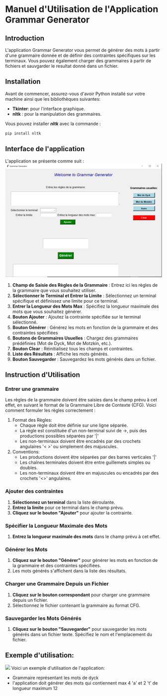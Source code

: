 # Manuel d'Utilisation de l'Application Grammar Generator

## Introduction

L'application Grammar Generator vous permet de générer des mots à partir d'une grammaire donnée et de définir des contraintes spécifiques sur les terminaux. Vous pouvez également charger des grammaires à partir de fichiers et sauvgarder le resultat donné dans un fichier.

## Installation

Avant de commencer, assurez-vous d'avoir Python installé sur votre machine ainsi que les bibliothèques suivantes:
- **Tkinter**: pour l'interface graphique.
- **nltk** : pour la manipulation des grammaires.

Vous pouvez installer ***nltk*** avec la commande :
```bash
pip install nltk
``` 
## Interface de l'application

L'application se présente comme suit :
![](grammGen.PNG) 

1. **Champ de Saisie des Règles de la Grammaire** : Entrez ici les règles de la grammaire que vous souhaitez utiliser.
2. **Sélectionner le Terminal et Entrer la Limite** : Sélectionnez un terminal spécifique et définissez une limite pour ce terminal.
3. **Entrer la Longueur des Mots Max** : Spécifiez la longueur maximale des mots que vous souhaitez générer.
4. **Bouton Ajouter** : Ajoutez la contrainte spécifiée sur le terminal sélectionné.
5. **Bouton Générer** : Générez les mots en fonction de la grammaire et des contraintes spécifiées
6. **Boutons de Grammaires Usuelles** : Chargez des grammaires prédéfinies (Mot de Dyck, Mot de Motzkin, etc.).
7. **Bouton Clear** : Réinitialisez tous les champs et contraintes.
8. **Liste des Résultats** : Affiche les mots générés.
9. **Bouton Sauvegarder** : Sauvegardez les mots générés dans un fichier.

## Instruction d'Utilisation
### Entrer une grammaire
Les règles de la grammaire doivent être saisies dans le champ prévu à cet effet, en suivant le format de la Grammaire Libre de Contexte (CFG). Voici comment formuler les règles correctement :

1. Format des Règles:
    - Chaque règle doit être définie sur une ligne séparée.
    - La règle est constituée d'un non-terminal suivi de ->, puis des productions possibles séparées par '|'
    - Les non-terminaux doivent être encadrés par des crochets angulaires '< >' ou simplement des majuscules.
2. Conventions:
    - Les productions doivent être séparées par des barres verticales '|'
    - Les chaînes terminales  doivent être entre guillemets simples ou doubles.
    - Les non-terminaux doivent être en majuscules ou encadrés par des crochets '<>' angulaires.
### Ajouter des contraintes
1. **Sélectionnez un terminal** dans la liste déroulante.
2. **Entrez la limite** pour ce terminal dans le champ prévu.
3. **Cliquez sur le bouton "Ajouter"** pour ajouter la contrainte.
### Spécifier la Longueur Maximale des Mots
1. **Entrez la longueur maximale des mots** dans le champ prévu à cet effet.
### Générer les Mots
1. **Cliquez sur le bouton "Générer"** pour générer les mots en fonction de la grammaire et des contraintes spécifiées.
2. Les mots générés s'affichent dans la liste des résultats.
### Charger une Grammaire Depuis un Fichier
1. **Cliquez sur le bouton correspondant** pour charger une grammaire depuis un fichier.
2. Sélectionnez le fichier contenant la grammaire au format CFG.
### Sauvegarder les Mots Générés
1. **Cliquez sur le bouton "Sauvegarder"** pour sauvegarder les mots générés dans un fichier texte.
Spécifiez le nom et l'emplacement du fichier.
## Exemple d'utilisation:
![](exemple.PNG)
Voici un exemple d'utilisation de l'application:
-  Grammaire représentant les mots de dyck
-   l'application doit générer des mots qui contiennent max 4 'a' et 2 't' de longueur maximum 12
